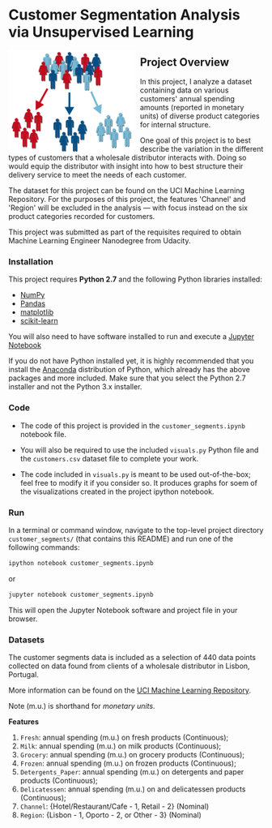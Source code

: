
# Customer Segmentation Analysis via Unsupervised Learning

<img src="segments_logo.jpg"
     alt="customer_segments"
     style="float: left; margin-right: 10px; width: 250px;" />

## Project Overview

In this project, I analyze a dataset containing data on various customers' annual spending amounts (reported in monetary units) of diverse product categories for internal structure. 

One goal of this project is to best describe the variation in the different types of customers that a wholesale distributor interacts with. Doing so would equip the distributor with insight into how to best structure their delivery service to meet the needs of each customer.  

The dataset for this project can be found on the UCI Machine Learning Repository.
For the purposes of this project, the features 'Channel' and 'Region' will be excluded in the analysis — with focus instead on the six product categories recorded for customers.  

This project was submitted as part of the requisites required to obtain Machine Learning Engineer Nanodegree from Udacity. 

### Installation

This project requires **Python 2.7** and the following Python libraries installed:

- [NumPy](http://www.numpy.org/)
- [Pandas](http://pandas.pydata.org)
- [matplotlib](http://matplotlib.org/)
- [scikit-learn](http://scikit-learn.org/stable/)

You will also need to have software installed to run and execute a [Jupyter Notebook](http://ipython.org/notebook.html)

If you do not have Python installed yet, it is highly recommended that you install the [Anaconda](http://continuum.io/downloads) distribution of Python, which already has the above packages and more included. Make sure that you select the Python 2.7 installer and not the Python 3.x installer. 

### Code

- The code of this project is provided in the `customer_segments.ipynb` notebook file.   

- You will also be required to use the included `visuals.py` Python file and the `customers.csv` dataset file to complete your work.   

- The code included in `visuals.py` is meant to be used out-of-the-box; feel free to modify it if you consider so. It produces graphs for soem of the visualizations created in the project ipython notebook.

### Run

In a terminal or command window, navigate to the top-level project directory `customer_segments/` (that contains this README) and run one of the following commands:

```bash
ipython notebook customer_segments.ipynb
```  
or
```bash
jupyter notebook customer_segments.ipynb
```

This will open the Jupyter Notebook software and project file in your browser.

### Datasets

The customer segments data is included as a selection of 440 data points collected on data found from clients of a wholesale distributor in Lisbon, Portugal.   

More information can be found on the [UCI Machine Learning Repository](https://archive.ics.uci.edu/ml/datasets/Wholesale+customers).

Note (m.u.) is shorthand for *monetary units*.

**Features**
1) `Fresh`: annual spending (m.u.) on fresh products (Continuous); 
2) `Milk`: annual spending (m.u.) on milk products (Continuous); 
3) `Grocery`: annual spending (m.u.) on grocery products (Continuous); 
4) `Frozen`: annual spending (m.u.) on frozen products (Continuous);
5) `Detergents_Paper`: annual spending (m.u.) on detergents and paper products (Continuous);
6) `Delicatessen`: annual spending (m.u.) on and delicatessen products (Continuous); 
7) `Channel`: {Hotel/Restaurant/Cafe - 1, Retail - 2} (Nominal)
8) `Region`: {Lisbon - 1, Oporto - 2, or Other - 3} (Nominal) 


```python

```
